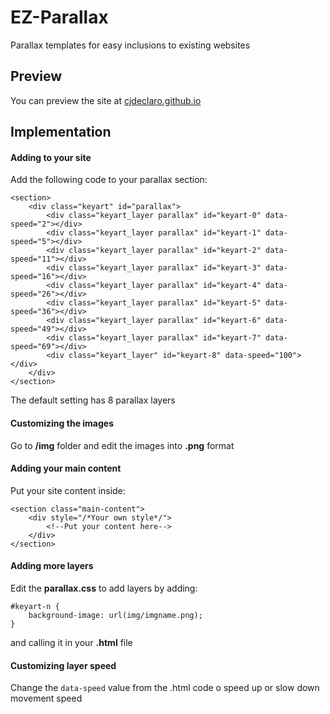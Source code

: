 # EZ-Parallax
Parallax templates for easy inclusions to existing websites

## Preview
You can preview the site at [cjdeclaro.github.io](https://cjdeclaro.github.io/EZ-Parallax/)

## Implementation
#### Adding to your site
Add the following code to your parallax section:
```
<section>
	<div class="keyart" id="parallax">
		<div class="keyart_layer parallax" id="keyart-0" data-speed="2"></div>
		<div class="keyart_layer parallax" id="keyart-1" data-speed="5"></div>
		<div class="keyart_layer parallax" id="keyart-2" data-speed="11"></div>
		<div class="keyart_layer parallax" id="keyart-3" data-speed="16"></div>
		<div class="keyart_layer parallax" id="keyart-4" data-speed="26"></div>
		<div class="keyart_layer parallax" id="keyart-5" data-speed="36"></div>
		<div class="keyart_layer parallax" id="keyart-6" data-speed="49"></div>
		<div class="keyart_layer parallax" id="keyart-7" data-speed="69"></div>
		<div class="keyart_layer" id="keyart-8" data-speed="100"></div>
	</div>
</section>
```
The default setting has 8 parallax layers

#### Customizing the images
Go to **__/img__** folder and edit the images into **__.png__** format

#### Adding your main content
Put your site content inside:

```
<section class="main-content">
	<div style="/*Your own style*/">
		<!--Put your content here-->
	</div>
</section>
```

#### Adding more layers
Edit the **__parallax.css__** to add layers by adding:
```
#keyart-n {
	background-image: url(img/imgname.png);
}
```
and calling it in your **.html** file

#### Customizing layer speed
Change the `data-speed` value from the .html code o speed up or slow down movement speed
